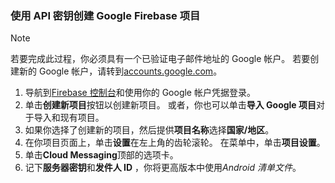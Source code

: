 
### <a name="create-a-google-firebase-project-with-api-key"></a>使用 API 密钥创建 Google Firebase 项目
> [!NOTE]
> 若要完成此过程，你必须具有一个已验证电子邮件地址的 Google 帐户。 若要创建新的 Google 帐户，请转到<a href="http://go.microsoft.com/fwlink/p/?LinkId=268302" target="_blank">accounts.google.com</a>。
> 
> 

1. 导航到[Firebase 控制台](https://console.firebase.google.com/)和使用你的 Google 帐户凭据登录。
2. 单击**创建新项目**按钮以创建新项目。 或者，你也可以单击**导入 Google 项目**对于导入和现有项目。 
3. 如果你选择了创建新的项目，然后提供**项目名称**选择**国家/地区**。
4. 在你项目页面上，单击**设置**在左上角的齿轮滚轮。 在菜单中，单击**项目设置**。  
5. 单击**Cloud Messaging**顶部的选项卡。 
6. 记下**服务器密钥**和**发件人 ID** ，你将更高版本中使用*Android 清单文件*。  


